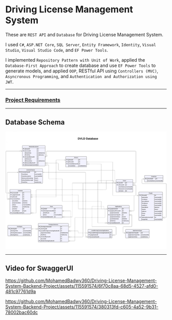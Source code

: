 # Driving License Management System

These are `REST API` and `Database` for Driving License Management System.

I used `C#`, `ASP.NET Core`, `SQL Server`, `Entity Framework`, `Identity`, `Visual Studio`, `Visual Studio Code`, and `EF Power Tools`.

I implemented `Repository Pattern with Unit of Work`, applied the `Database-First Approach` to create database and use `EF Power Tools` to generate models, and applied `OOP`, RESTful API using `Controllers (MVC)`, `Asyncronous Programming`, and `Authentication and Authorization using JWT`.


---

### [Project Requirements](https://github.com/MohamedBadwy360/Driving-License-Management-System-Backend-Project/blob/main/Project%20Requirements/DVLD%20-%20Project%201%20-%20Requirements%20v1.docx.pdf)

---

## Database Schema
![Database Schema](/Database%20Schema/DVLD%20Database.jpg)

--- 

## Video for SwaggerUI 

https://github.com/MohamedBadwy360/Driving-License-Management-System-Backend-Project/assets/115591574/6f70c8aa-68d5-4527-afd0-481c97761d9a

https://github.com/MohamedBadwy360/Driving-License-Management-System-Backend-Project/assets/115591574/380313fd-c605-4a52-9b31-78002bac60dc


